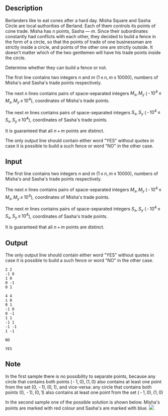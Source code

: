 ## Description

<div><p>Berlanders like to eat cones after a hard day. Misha Square and Sasha Circle are local authorities of Berland. Each of them controls its points of cone trade. Misha has <span class="tex-span"><i>n</i></span> points, Sasha — <span class="tex-span"><i>m</i></span>. Since their subordinates constantly had conflicts with each other, they decided to build a fence in the form of a circle, so that the points of trade of one businessman are strictly inside a circle, and points of the other one are strictly outside. It doesn't matter which of the two gentlemen will have his trade points inside the circle.</p><p>Determine whether they can build a fence or not.</p></div><div class="input-specification"><p>The first line contains two integers <span class="tex-span"><i>n</i></span> and <span class="tex-span"><i>m</i></span> <span class="tex-span">(1 ≤ <i>n</i>, <i>m</i> ≤ 10000)</span>, numbers of Misha's and Sasha's trade points respectively.</p><p>The next <span class="tex-span"><i>n</i></span> lines contains pairs of space-separated integers <span class="tex-span"><i>M</i><sub class="lower-index"><i>x</i></sub>, <i>M</i><sub class="lower-index"><i>y</i></sub></span> (<span class="tex-span"> - 10<sup class="upper-index">4</sup> ≤ <i>M</i><sub class="lower-index"><i>x</i></sub>, <i>M</i><sub class="lower-index"><i>y</i></sub> ≤ 10<sup class="upper-index">4</sup></span>), coordinates of Misha's trade points.</p><p>The next <span class="tex-span"><i>m</i></span> lines contains pairs of space-separated integers <span class="tex-span"><i>S</i><sub class="lower-index"><i>x</i></sub>, <i>S</i><sub class="lower-index"><i>y</i></sub></span> (<span class="tex-span"> - 10<sup class="upper-index">4</sup> ≤ <i>S</i><sub class="lower-index"><i>x</i></sub>, <i>S</i><sub class="lower-index"><i>y</i></sub> ≤ 10<sup class="upper-index">4</sup></span>), coordinates of Sasha's trade points.</p><p>It is guaranteed that all <span class="tex-span"><i>n</i> + <i>m</i></span> points are distinct.</p></div><div class="output-specification"><p>The only output line should contain either word "<span class="tex-font-style-tt">YES</span>" without quotes in case it is possible to build a such fence or word "<span class="tex-font-style-tt">NO</span>" in the other case.</p></div>

## Input

<p>The first line contains two integers <span class="tex-span"><i>n</i></span> and <span class="tex-span"><i>m</i></span> <span class="tex-span">(1 ≤ <i>n</i>, <i>m</i> ≤ 10000)</span>, numbers of Misha's and Sasha's trade points respectively.</p><p>The next <span class="tex-span"><i>n</i></span> lines contains pairs of space-separated integers <span class="tex-span"><i>M</i><sub class="lower-index"><i>x</i></sub>, <i>M</i><sub class="lower-index"><i>y</i></sub></span> (<span class="tex-span"> - 10<sup class="upper-index">4</sup> ≤ <i>M</i><sub class="lower-index"><i>x</i></sub>, <i>M</i><sub class="lower-index"><i>y</i></sub> ≤ 10<sup class="upper-index">4</sup></span>), coordinates of Misha's trade points.</p><p>The next <span class="tex-span"><i>m</i></span> lines contains pairs of space-separated integers <span class="tex-span"><i>S</i><sub class="lower-index"><i>x</i></sub>, <i>S</i><sub class="lower-index"><i>y</i></sub></span> (<span class="tex-span"> - 10<sup class="upper-index">4</sup> ≤ <i>S</i><sub class="lower-index"><i>x</i></sub>, <i>S</i><sub class="lower-index"><i>y</i></sub> ≤ 10<sup class="upper-index">4</sup></span>), coordinates of Sasha's trade points.</p><p>It is guaranteed that all <span class="tex-span"><i>n</i> + <i>m</i></span> points are distinct.</p>

## Output

<p>The only output line should contain either word "<span class="tex-font-style-tt">YES</span>" without quotes in case it is possible to build a such fence or word "<span class="tex-font-style-tt">NO</span>" in the other case.</p>





```input1
2 2
-1 0
1 0
0 -1
0 1

```




```input2
4 4
1 0
0 1
-1 0
0 -1
1 1
-1 1
-1 -1
1 -1

```




```output1
NO

```




```output2
YES

```



## Note

<p>In the first sample there is no possibility to separate points, because any circle that contains both points <span class="tex-span">( - 1, 0), (1, 0)</span> also contains at least one point from the set <span class="tex-span">(0,  - 1), (0, 1)</span>, and vice-versa: any circle that contains both points <span class="tex-span">(0,  - 1), (0, 1)</span> also contains at least one point from the set <span class="tex-span">( - 1, 0), (1, 0)</span></p><p>In the second sample one of the possible solution is shown below. Misha's points are marked with red colour and Sasha's are marked with blue. <img class="tex-graphics" src="file://R3kh7eAL.png" style="max-width: 100.0%;max-height: 100.0%;"></p>

